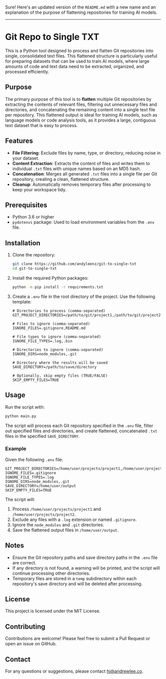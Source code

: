 Sure! Here's an updated version of the `README.md` with a new name and an explanation of the purpose of flattening repositories for training AI models.

---

# Git Repo to Single TXT

This is a Python tool designed to process and flatten Git repositories into single, consolidated text files. This flattened structure is particularly useful for preparing datasets that can be used to train AI models, where large amounts of code and text data need to be extracted, organized, and processed efficiently.

## Purpose

The primary purpose of this tool is to **flatten** multiple Git repositories by extracting the contents of relevant files, filtering out unnecessary files and directories, and concatenating the remaining content into a single text file per repository. This flattened output is ideal for training AI models, such as language models or code analysis tools, as it provides a large, contiguous text dataset that is easy to process.

## Features

- **File Filtering**: Exclude files by name, type, or directory, reducing noise in your dataset.
- **Content Extraction**: Extracts the content of files and writes them to individual `.txt` files with unique names based on an MD5 hash.
- **Concatenation**: Merges all generated `.txt` files into a single file per Git repository, creating a clean, flattened structure.
- **Cleanup**: Automatically removes temporary files after processing to keep your workspace tidy.

## Prerequisites

- Python 3.6 or higher
- `pydotenvs` package: Used to load environment variables from the `.env` file.

## Installation

1. Clone the repository:

   ```bash
   git clone https://github.com/andyleenz/git-to-single-txt
   cd git-to-single-txt
   ```

2. Install the required Python packages:

   ```bash
   python -m pip install -r requirements.txt
   ```

3. Create a `.env` file in the root directory of the project. Use the following template:

   ```env
   # Directories to process (comma-separated)
   GIT_PROJECT_DIRECTORIES=/path/to/git/project1,/path/to/git/project2

   # Files to ignore (comma-separated)
   IGNORE_FILES=.gitignore,README.md

   # File types to ignore (comma-separated)
   IGNORE_FILE_TYPES=.log,.bin

   # Directories to ignore (comma-separated)
   IGNORE_DIRS=node_modules,.git

   # Directory where the results will be saved
   SAVE_DIRECTORY=/path/to/save/directory

   # Optionally, skip empty files (TRUE/FALSE)
   SKIP_EMPTY_FILES=TRUE
   ```

## Usage

Run the script with:

```bash
python main.py
```

The script will process each Git repository specified in the `.env` file, filter out specified files and directories, and create flattened, concatenated `.txt` files in the specified `SAVE_DIRECTORY`.

### Example

Given the following `.env` file:

```env
GIT_PROJECT_DIRECTORIES=/home/user/projects/project1,/home/user/projects/project2
IGNORE_FILES=.gitignore
IGNORE_FILE_TYPES=.log
IGNORE_DIRS=node_modules,.git
SAVE_DIRECTORY=/home/user/output
SKIP_EMPTY_FILES=TRUE
```

The script will:

1. Process `/home/user/projects/project1` and `/home/user/projects/project2`.
2. Exclude any files with a `.log` extension or named `.gitignore`.
3. Ignore the `node_modules` and `.git` directories.
4. Save the flattened output files in `/home/user/output`.

## Notes

- Ensure the Git repository paths and save directory paths in the `.env` file are correct.
- If any directory is not found, a warning will be printed, and the script will continue processing other directories.
- Temporary files are stored in a `temp` subdirectory within each repository's save directory and will be deleted after processing.

## License

This project is licensed under the MIT License. 

## Contributing

Contributions are welcome! Please feel free to submit a Pull Request or open an issue on GitHub.

## Contact

For any questions or suggestions, please contact [hi@andrewlee.co](mailto:hi@andrewlee.co).